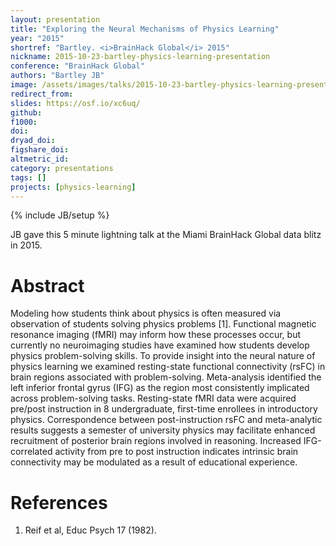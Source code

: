 ```yaml
---
layout: presentation
title: "Exploring the Neural Mechanisms of Physics Learning"
year: "2015"
shortref: "Bartley. <i>BrainHack Global</i> 2015"
nickname: 2015-10-23-bartley-physics-learning-presentation
conference: "BrainHack Global"
authors: "Bartley JB"
image: /assets/images/talks/2015-10-23-bartley-physics-learning-presentation.png
redirect_from:
slides: https://osf.io/xc6uq/
github:
f1000:
doi:
dryad_doi:
figshare_doi:
altmetric_id:
category: presentations
tags: []
projects: [physics-learning]
---
```

{% include JB/setup %}

JB gave this 5 minute lightning talk at the Miami BrainHack Global data blitz in 2015.

# Abstract
Modeling how students think about physics is often measured via observation of students solving physics problems [1]. Functional magnetic resonance imaging (fMRI) may inform how these processes occur, but currently no neuroimaging studies have examined how students develop physics problem-solving skills. To provide insight into the neural nature of physics learning we examined resting-state functional connectivity (rsFC) in brain regions associated with problem-solving. Meta-analysis identified the left inferior frontal gyrus (IFG) as the region most consistently implicated across problem-solving tasks. Resting-state fMRI data were acquired pre/post instruction in 8 undergraduate, first-time enrollees in introductory physics. Correspondence between post-instruction rsFC and meta-analytic results suggests a semester of university physics may facilitate enhanced recruitment of posterior brain regions involved in reasoning. Increased IFG-correlated activity from pre to post instruction indicates intrinsic brain connectivity may be modulated as a result of educational experience.

# References
1. Reif et al, Educ Psych 17 (1982).
